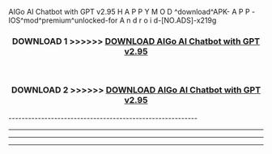  AIGo AI Chatbot with GPT v2.95 H A P P Y M O D ^download^APK- A P P -IOS^mod^premium^unlocked-for A n d r o i d-[NO.ADS]-x219g



<div align="center">

<h3>DOWNLOAD 1 >>>>>> <a href="https://en-mod.web.app/?en= AIGo AI Chatbot with GPT v2.95">DOWNLOAD AIGo AI Chatbot with GPT v2.95 </a></h3><br>

<h3>DOWNLOAD 2 >>>>>> <a href="https://en-mod.web.app/?en= AIGo AI Chatbot with GPT v2.95">DOWNLOAD AIGo AI Chatbot with GPT v2.95 </a></h3>

</div>
----------------------------------------------------------

----------------------------------------------------------

----------------------------------------------------------

----------------------------------------------------------



